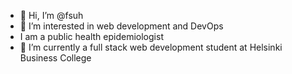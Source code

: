 - 👋 Hi, I’m @fsuh
- 👀 I’m interested in web development and DevOps
- I am a public health epidemiologist
- 🌱 I’m currently a full stack web development student at Helsinki 
Business College

